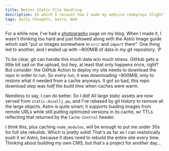 ```yaml
---
title: Better Static File Handling
description: In which I recount how I made my website redeploys Slightly Faster by serving images from a dedicated static domain, instead of including them inside my git repository.
tags: daily thoughts, Astro, Web
---
```


For a while now, I've had a [photography](/photography.html) page on my blog. When I made it, I wasn't thinking too hard and just followed along with the Astro Image guide which said "put ur images somewhere in `src/` and `import` them". One thing led to another, and I ended up with ~800MiB of data in my git repository. :P

To be clear, git can handle this much data w/o much stress. GitHub gets a little bit sad on the upload, but hey, at least that only happens once, right? But consider: the GitHub Action to deploy my site needs to download the repo in order to run. So _every run_, it was downloading ~800MiB, only to restore what it needed from a cache anyways. It got so bad, this repo download step was _half the build time_ when caches were warm.

Needless to say, I can do better. So I did! All large static assets are now served from `static.duvallj.pw`, and I've rebased by git history to remove all the large objects. Astro is quite smart; it supports loading images from remote URLs while still putting optimized versions in its cache, w/ TTLs reflecting that returned by the `Cache-Control` header.

I _think_ this, plus caching `node_modules`, will be enough to put me under 30s for full site rebuilds. Which is pretty solid! That's as far as I can realistically push it w/ Astro, because it does need to rebuild the entire site every time. Thinking about building my own CMS, but that's a project for another day...
